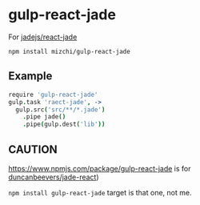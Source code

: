 # gulp-react-jade

For [jadejs/react-jade](https://github.com/jadejs/react-jade "jadejs/react-jade")

```
npm install mizchi/gulp-react-jade
```

## Example

```coffee
require 'gulp-react-jade'
gulp.task 'raect-jade', ->
  gulp.src('src/**/*.jade')
    .pipe jade()
    .pipe(gulp.dest('lib'))
```

## CAUTION

https://www.npmjs.com/package/gulp-react-jade is for [duncanbeevers/jade-react](https://github.com/duncanbeevers/jade-react "duncanbeevers/jade-react"))

`npm install gulp-react-jade` target is that one, not me.
